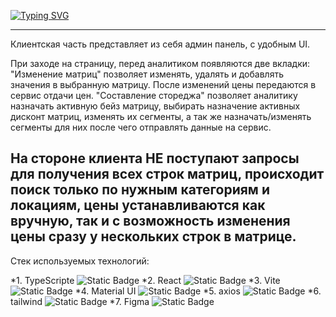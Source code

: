 [![Typing SVG](https://readme-typing-svg.demolab.com?font=Fira+Code&pause=1000&random=false&width=435&lines=%D0%94%D0%BE%D0%BA%D1%83%D0%BC%D0%B5%D0%BD%D1%82%D0%B0%D1%86%D0%B8%D1%8F+%D0%BA+%D0%BA%D0%B5%D0%B9%D1%81%D1%83+%D0%B0%D0%B2%D0%B8%D1%82%D0%BE)](https://geekbattle.online/events/it-purple-hack)

---
Клиентская часть представляет из себя админ панель, с удобным UI.

При заходе на страницу, перед аналитиком появляются две вкладки:
"Изменение матриц" позволяет изменять, удалять и добавлять значения в выбранную матрицу. После изменений цены передаются в сервис отдачи цен.
"Составление стореджа" позволяет аналитику назначать активную бейз матрицу, выбирать назначение активных дисконт матриц, изменять их сегменты, а так же назначать/изменять сегменты для них после чего отправлять данные на сервис.

На стороне клиента НЕ поступают запросы для получения всех строк матриц, происходит поиск только по нужным категориям и локациям, цены устанавливаются как вручную, так и с возможность изменения цены сразу у нескольких строк в матрице.
---
Стек используемых технологий:

*1. TypeScripte ![Static Badge](https://img.shields.io/badge/React-20232A?style=for-the-badge&logo=react&logoColor=61DAFB)
*2. React ![Static Badge](https://img.shields.io/badge/React-20232A?style=for-the-badge&logo=react&logoColor=61DAFB)
*3. Vite ![Static Badge](https://img.shields.io/badge/Vite-B73BFE?style=for-the-badge&logo=vite&logoColor=FFD62E)
*4. Material UI ![Static Badge](https://img.shields.io/badge/Material%20UI-007FFF?style=for-the-badge&logo=mui&logoColor=white)
*5. axios ![Static Badge](https://img.shields.io/badge/axios-671ddf?&style=for-the-badge&logo=axios&logoColor=white)
*6. tailwind ![Static Badge](https://img.shields.io/badge/Tailwind_CSS-38B2AC?style=for-the-badge&logo=tailwind-css&logoColor=white)
*7. Figma ![Static Badge](https://img.shields.io/badge/Figma-F24E1E?style=for-the-badge&logo=figma&logoColor=white)
